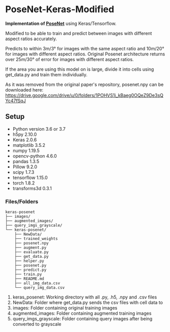 # PoseNet-Keras-Modified
**Implementation of [PoseNet](http://mi.eng.cam.ac.uk/projects/relocalisation/)** using Keras/Tensorflow.

Modified to be able to train and predict between images with different aspect ratios accurately.

Predicts to within 3m/3° for images with the same aspect ratio and 10m/20° for images with different aspect ratios. Original Posenet architecture returns over 25m/30° of error for images with different aspect ratios. 

If the area you are using this model on is large, divide it into cells using get_data.py and train them individually.

As it was removed from the original paper's repository, posenet.npy can be downloaded here: https://drive.google.com/drive/u/0/folders/1POHVS1i_kBaeg0OQeZ9De3sQYc47fSqJ

## Setup
- Python version 3.6 or 3.7
- h5py                   2.10.0
- Keras                  2.0.6
- matplotlib             3.5.2
- numpy                  1.19.5
- opencv-python          4.6.0
- pandas                 1.3.5
- Pillow                 9.2.0
- scipy                  1.7.3
- tensorflow             1.15.0
- torch		           1.8.2
- transforms3d           0.3.1

### Files/Folders
    keras-posenet
    ├── images/
    ├── augmented_images/
    ├── query_imgs_grayscale/
    └── keras-posenet/
        ├── NewData/
        ├── trained_weights
        ├── posenet.npy
        ├── augment.py
        ├── evaluate.py
        ├── get_data.py
        ├── helper.py
        ├── posenet.py
        ├── predict.py
        ├── train.py
        ├── README.md
        ├── all_img_data.csv
        └── query_img_data.csv
1. keras_posenet: Working directory with all .py, .h5, .npy and .csv files 
2. NewData: Folder where get_data.py sends the csv files with cell data to 
3. images: Folder containing original training images
4. augmented_images: Folder containing augmented training images
5. query_imgs_grayscale: Folder containing query images after being converted to grayscale
